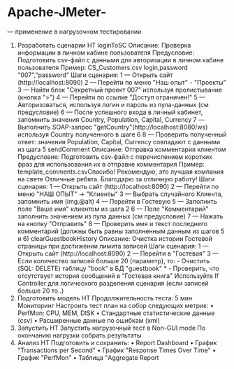 # Apache-JMeter-
— применение в нагрузочном тестировании
1. Разработать сценарии НТ
loginToSC
Описание: Проверка информации в личном кабине пользователя
Предусловие: Подготовить csv-файл с данными для авторизации в личном кабине 
пользователя
Пример: CS_Customers.csv login,password "007","password"
Шаги сценария:
1 — Открыть сайт (http://localhost:8090)
2 — Перейти по меню "Наш опыт" - "Проекты" 
3 — Найти блок "Секретный проект 007" используя пролистывание (кнопка ">")
4 — Перейти по ссылке "Доступ ограничен!" 
5 — Авторизоваться, используя логин и пароль из пула-данных (см предусловие) 
6 — После успешного входа в личный кабинет, запомнить значения Country, Population, 
Capital, Currency 
7 — Выполнить SOAP-запрос "getCountry"(http://localhost:8080/ws) используя Country 
полученного в шаге 6 
8 — Проверить полученный ответ: значения Population, Capital, Currency совпадают с 
данными из шага 5
sendComment
Описание: Отправка комментария клиентом
Предусловие: Подготовить csv-файл с перечислением коротких фраз для использования 
их в отправке комментария
Пример: template_comments.csvСпасибо! Рекомендую, это лучшая компания на свете 
Отличные ребята. Благодарю за отличную работу!
Шаги сценария: 
1 — Открыть сайт (http://localhost:8090)
2 — Перейти по меню "НАШ ОПЫТ" -> "Клиенты" 
3 — Выбрать случайного Клиента, запомнить имя (img.@alt) 
4 — Перейти в Гостевую 
5 — Заполнить поле "Ваше имя" клиентом из шага 2 
6 — Поле "Комментарий" заполнить значением из пула данных (см предусловие) 
7 — Нажать на кнопку "Отправить" 
8 — Проверить имя и текст последнего комментарий (должны быть равны заполненным 
данным из шагов 5 и 6)
clearGuestbookHistory
Описание: Очистка истории Гостевой страницы при достижении лимита записей
Шаги сценария: 
1 — Открыть сайт (http://localhost:8090)
2 — Перейти в "Гостевая" 
3 — Если количество записей больше 20 (параметр), то: - Очистить (SQL: DELETE) 
таблицу "book" в БД "guestbook" * - Проверить, что отсутствует история сообщений в 
"Гостевая книга"
Используйте If Controller для логического разделения сценария (если записей больше 20 
то..)
2. Подготовить модель НТ
Продолжительность теста: 5 мин
Мониторинг
Настроить тест план на собор следующих метрик:
• PerfMon: CPU, MEM, DISK
• Стандартные статистические данные (csv)
• Расширенные данные по ошибкам (xml)
3. Запустить НТ
Запустить нагрузочный тест в Non-GUI mode По окончанию нагрузки собрать результаты
4. Анализ НТ
Подготовить и сохранить:
• Report Dashboard
• График "Transactions per Second"
• График "Response Times Over Time"
• График "PerfMon"
• Таблица "Aggregate Report
